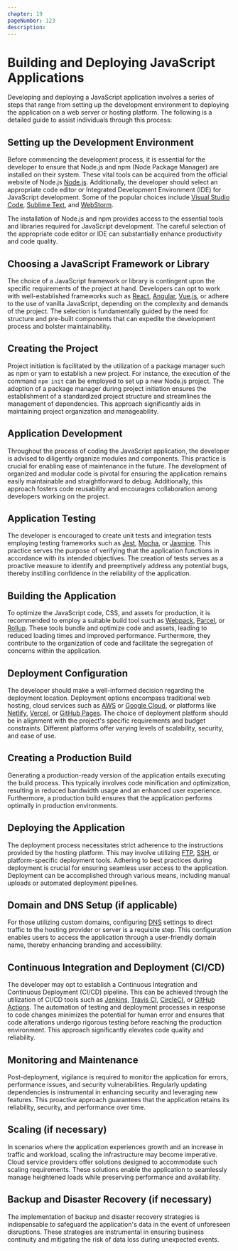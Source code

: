 ```yaml
---
chapter: 19
pageNumber: 123
description: 
---
```

# Building and Deploying JavaScript Applications

Developing and deploying a JavaScript application involves a series of steps that range from setting up the development environment to deploying the application on a web server or hosting platform. The following is a detailed guide to assist individuals through this process:

## Setting up the Development Environment

Before commencing the development process, it is essential for the developer to ensure that Node.js and npm (Node Package Manager) are installed on their system. These vital tools can be acquired from the official website of Node.js [Node.js](https://nodejs.org/). Additionally, the developer should select an appropriate code editor or Integrated Development Environment (IDE) for JavaScript development. Some of the popular choices include [Visual Studio Code](https://code.visualstudio.com/), [Sublime Text](https://www.sublimetext.com/), and [WebStorm](https://www.jetbrains.com/webstorm/).

The installation of Node.js and npm provides access to the essential tools and libraries required for JavaScript development. The careful selection of the appropriate code editor or IDE can substantially enhance productivity and code quality.

## Choosing a JavaScript Framework or Library

The choice of a JavaScript framework or library is contingent upon the specific requirements of the project at hand. Developers can opt to work with well-established frameworks such as [React](https://react.dev/), [Angular](https://angularjs.org/), [Vue.js](https://vuejs.org/), or adhere to the use of vanilla JavaScript, depending on the complexity and demands of the project. The selection is fundamentally guided by the need for structure and pre-built components that can expedite the development process and bolster maintainability.

## Creating the Project

Project initiation is facilitated by the utilization of a package manager such as npm or yarn to establish a new project. For instance, the execution of the command `npm init` can be employed to set up a new Node.js project. The adoption of a package manager during project initiation ensures the establishment of a standardized project structure and streamlines the management of dependencies. This approach significantly aids in maintaining project organization and manageability.

## Application Development

Throughout the process of coding the JavaScript application, the developer is advised to diligently organize modules and components. This practice is crucial for enabling ease of maintenance in the future. The development of organized and modular code is pivotal for ensuring the application remains easily maintainable and straightforward to debug. Additionally, this approach fosters code reusability and encourages collaboration among developers working on the project.

## Application Testing

The developer is encouraged to create unit tests and integration tests employing testing frameworks such as [Jest](https://jestjs.io/), [Mocha](https://mochajs.org/), or [Jasmine](https://jasmine.github.io/). This practice serves the purpose of verifying that the application functions in accordance with its intended objectives. The creation of tests serves as a proactive measure to identify and preemptively address any potential bugs, thereby instilling confidence in the reliability of the application.

## Building the Application

To optimize the JavaScript code, CSS, and assets for production, it is recommended to employ a suitable build tool such as [Webpack](https://webpack.js.org/), [Parcel](https://parceljs.org/), or [Rollup](https://rollupjs.org/). These tools bundle and optimize code and assets, leading to reduced loading times and improved performance. Furthermore, they contribute to the organization of code and facilitate the segregation of concerns within the application.

## Deployment Configuration

The developer should make a well-informed decision regarding the deployment location. Deployment options encompass traditional web hosting, cloud services such as [AWS](https://aws.amazon.com/) or [Google Cloud](https://cloud.google.com/), or platforms like [Netlify](https://www.netlify.com/), [Vercel](https://vercel.com/), or [GitHub Pages](https://pages.github.com/). The choice of deployment platform should be in alignment with the project's specific requirements and budget constraints. Different platforms offer varying levels of scalability, security, and ease of use.

## Creating a Production Build

Generating a production-ready version of the application entails executing the build process. This typically involves code minification and optimization, resulting in reduced bandwidth usage and an enhanced user experience. Furthermore, a production build ensures that the application performs optimally in production environments.

## Deploying the Application

The deployment process necessitates strict adherence to the instructions provided by the hosting platform. This may involve utilizing [FTP](https://en.wikipedia.org/wiki/File_Transfer_Protocol), [SSH](https://en.wikipedia.org/wiki/Secure_Shell), or platform-specific deployment tools. Adhering to best practices during deployment is crucial for ensuring seamless user access to the application. Deployment can be accomplished through various means, including manual uploads or automated deployment pipelines.

## Domain and DNS Setup (if applicable)

For those utilizing custom domains, configuring [DNS](https://www.cloudflare.com/learning/dns/what-is-dns/) settings to direct traffic to the hosting provider or server is a requisite step. This configuration enables users to access the application through a user-friendly domain name, thereby enhancing branding and accessibility.

## Continuous Integration and Deployment (CI/CD)

The developer may opt to establish a Continuous Integration and Continuous Deployment (CI/CD) pipeline. This can be achieved through the utilization of CI/CD tools such as [Jenkins](https://www.jenkins.io/), [Travis CI](https://www.travis-ci.com/), [CircleCI](https://circleci.com/), or [GitHub Actions](https://github.com/features/actions). The automation of testing and deployment processes in response to code changes minimizes the potential for human error and ensures that code alterations undergo rigorous testing before reaching the production environment. This approach significantly elevates code quality and reliability.

## Monitoring and Maintenance

Post-deployment, vigilance is required to monitor the application for errors, performance issues, and security vulnerabilities. Regularly updating dependencies is instrumental in enhancing security and leveraging new features. This proactive approach guarantees that the application retains its reliability, security, and performance over time.

## Scaling (if necessary)

In scenarios where the application experiences growth and an increase in traffic and workload, scaling the infrastructure may become imperative. Cloud service providers offer solutions designed to accommodate such scaling requirements. These solutions enable the application to seamlessly manage heightened loads while preserving performance and availability.

## Backup and Disaster Recovery (if necessary)

The implementation of backup and disaster recovery strategies is indispensable to safeguard the application's data in the event of unforeseen disruptions. These strategies are instrumental in ensuring business continuity and mitigating the risk of data loss during unexpected events.
